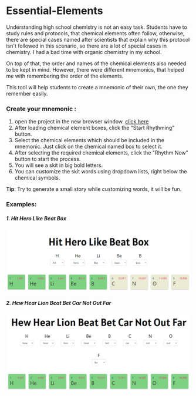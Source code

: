 # Essential-Elements
 
Understanding high school chemistry is not an easy task. Students have to study rules and protocols, that chemical elements often follow, otherwise, there are special cases named after scientists that explain why this protocol isn't followed in this scenario, so there are a lot of special cases in chemistry. I had a bad time with organic chemistry in my school.

On top of that, the order and names of the chemical elements also needed to be kept in mind. However, there were different mnemonics, that helped me with remembering the order of the elements.

This tool will help students to create a mnemonic of their own, the one they remember easily.

### Create your mnemonic :
1. open the project in the new browser window. <a href ="https://paramjotsingh5.github.io/Essential-Elements/"> click here </a>
2. After loading chemical element boxes, click the "Start Rhythming" button.
3. Select the chemical elements which should be included in the mnemonic. Just click on the chemical named box to select it.
4. After selecting the required chemical elements, click the "Rhythm Now" button to start the process.
5. You will see a skit in big bold letters.
6. You can customize the skit words using dropdown lists, right below the chemical symbols.

<b>Tip</b>: Try to generate a small story while customizing words, it will be fun.

### Examples: 

##### 1. Hit Hero Like Beat Box 
 ![generated a mnemonic using the first 5 elements](https://raw.githubusercontent.com/ParamjotSingh5/Essential-Elements/main/first5Elementsmnemonics.png)

##### 2. Hew Hear Lion Beat Bet Car Not Out Far 
![generated a mnemonic using the first 5 elements](https://raw.githubusercontent.com/ParamjotSingh5/Essential-Elements/main/first9elementsmnemonics.png)
